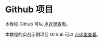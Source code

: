 # Github 项目

本教程 Github 可以 [点这里查看](https://github.com/haixiangyan/jest-tutorial)。

本教程的实战示例项目 Github 可以 [点这里查看](https://github.com/haixiangyan/jest-tutorial-example)。
